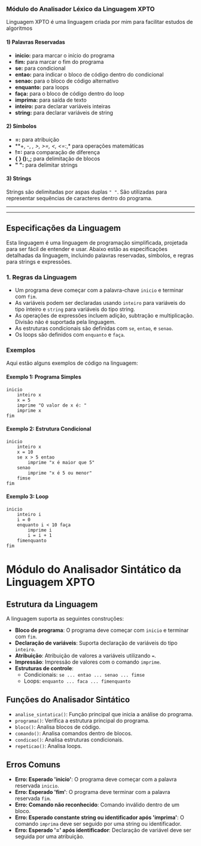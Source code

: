### Módulo do Analisador Léxico da Linguagem XPTO
Linguagem XPTO é uma linguagem criada por mim para facilitar estudos de algoritmos

#### 1) Palavras Reservadas

- **inicio:** para marcar o início do programa
- **fim:** para marcar o fim do programa
- **se:** para condicional
- **entao:** para indicar o bloco de código dentro do condicional
- **senao:** para o bloco de código alternativo
- **enquanto:** para loops
- **faça:** para o bloco de código dentro do loop
- **imprima:** para saída de texto
- **inteiro:** para declarar variáveis inteiras
- **string:** para declarar variáveis de string

#### 2) Símbolos

- **=:** para atribuição
- **+, -, *, >, >=, <, <=:*,\* para operações matemáticas
- **!=:** para comparação de diferença
- **{ } ():,;** para delimitação de blocos
- **" ":** para delimitar strings

#### 3) Strings

Strings são delimitadas por aspas duplas `" "`. São utilizadas para representar sequências de caracteres dentro do programa.

---


---

## Especificações da Linguagem

Esta linguagem é uma linguagem de programação simplificada, projetada para ser fácil de entender e usar. Abaixo estão as especificações detalhadas da linguagem, incluindo palavras reservadas, símbolos, e regras para strings e expressões.

### 1. Regras da Linguagem

- Um programa deve começar com a palavra-chave `inicio` e terminar com `fim`.
- As variáveis podem ser declaradas usando `inteiro` para variáveis do tipo inteiro e `string` para variáveis do tipo string.
- As operações de expressões incluem adição, subtração e multiplicação. Divisão não é suportada pela linguagem.
- As estruturas condicionais são definidas com `se`, `entao`, e `senao`.
- Os loops são definidos com `enquanto` e `faça`.

### Exemplos

Aqui estão alguns exemplos de código na linguagem:

#### Exemplo 1: Programa Simples

```plaintext
inicio
    inteiro x
    x = 5
    imprime "O valor de x é: "
    imprime x
fim
```

#### Exemplo 2: Estrutura Condicional

```plaintext
inicio
    inteiro x
    x = 10
    se x > 5 entao
        imprime "x é maior que 5"
    senao
        imprime "x é 5 ou menor"
    fimse
fim
```

#### Exemplo 3: Loop

```plaintext
inicio
    inteiro i
    i = 0
    enquanto i < 10 faça
        imprime i
        i = i + 1
    fimenquanto
fim
```



#  Módulo do Analisador Sintático da Linguagem XPTO 

## Estrutura da Linguagem

A linguagem suporta as seguintes construções:

- **Bloco de programa**: O programa deve começar com `inicio` e terminar com `fim`.
- **Declaração de variáveis**: Suporta declaração de variáveis do tipo `inteiro`.
- **Atribuição**: Atribuição de valores a variáveis utilizando `=`.
- **Impressão**: Impressão de valores com o comando `imprime`.
- **Estruturas de controle**:
  - Condicionais: `se ... entao ... senao ... fimse`
  - Loops: `enquanto ... faca ... fimenquanto`

## Funções do Analisador Sintático

- `analise_sintatica()`: Função principal que inicia a análise do programa.
- `programa()`: Verifica a estrutura principal do programa.
- `bloco()`: Analisa blocos de código.
- `comando()`: Analisa comandos dentro de blocos.
- `condicao()`: Analisa estruturas condicionais.
- `repeticao()`: Analisa loops.

## Erros Comuns

- **Erro: Esperado 'inicio'**: O programa deve começar com a palavra reservada `inicio`.
- **Erro: Esperado 'fim'**: O programa deve terminar com a palavra reservada `fim`.
- **Erro: Comando não reconhecido**: Comando inválido dentro de um bloco.
- **Erro: Esperado constante string ou identificador após 'imprima'**: O comando `imprima` deve ser seguido por uma string ou identificador.
- **Erro: Esperado '=' após identificador**: Declaração de variável deve ser seguida por uma atribuição.
